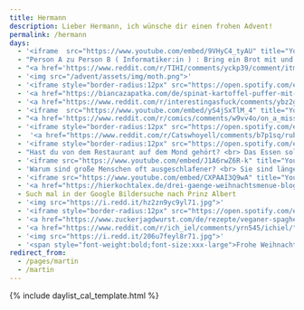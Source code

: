 ```yaml
---
title: Hermann
description: Lieber Hermann, ich wünsche dir einen frohen Advent!
permalink: /hermann
days:
  - '<iframe  src="https://www.youtube.com/embed/9VHyC4_tyAU" title="YouTube video player" frameborder="0" allow="accelerometer; clipboard-write; encrypted-media; gyroscope; picture-in-picture" allowfullscreen></iframe>'
  - "Person A zu Person B ( Informatiker:in ) : Bring ein Brot mit und wenn sie frische Eier haben bring sechs .... <br> Person B kommt zurück mit sechs Broten, denn sie hatten frische Eier."
  - "<a href='https://www.reddit.com/r/TIHI/comments/yckp39/comment/itmt0na/'>Klick! (Reddit Link)</a>"
  - '<img src="/advent/assets/img/moth.png">'
  - '<iframe style="border-radius:12px" src="https://open.spotify.com/embed/track/4JjPEOCqAsLBZ9VJYfhxlX?utm_source=generator" width="100%" height="380" frameBorder="0" allowfullscreen="" allow="autoplay; clipboard-write; encrypted-media; fullscreen; picture-in-picture" loading="lazy"></iframe>'
  - '<a href="https://biancazapatka.com/de/spinat-kartoffel-puffer-mit-kaese/">Noch keine Idee fürs Essen heute?</a>'
  - '<a href="https://www.reddit.com/r/interestingasfuck/comments/ybz2g7/this_briefcase_is_secretly_a_gun/itji2j3/">Klick! (Reddit Link)</a>'
  - '<iframe  src="https://www.youtube.com/embed/yS4jSxTlM_4" title="YouTube video player" frameborder="0" allow="accelerometer; clipboard-write; encrypted-media; gyroscope; picture-in-picture" allowfullscreen></iframe>'
  - "<a href='https://www.reddit.com/r/comics/comments/w9vv4o/on_a_mission_oc/'>Klick für Emotionen</a>"
  - '<iframe style="border-radius:12px" src="https://open.spotify.com/embed/track/0F1uwpAhOfcK0AHkQODdhM?utm_source=generator" width="100%" height="380" frameBorder="0" allowfullscreen="" allow="autoplay; clipboard-write; encrypted-media; fullscreen; picture-in-picture" loading="lazy"></iframe>'
  -  '<a href="https://www.reddit.com/r/Catswhoyell/comments/b7p1sq/rububububu/">Klick für Cutie</a>'
  - '<iframe style="border-radius:12px" src="https://open.spotify.com/embed/track/7v1XOSPvXC9Tir8xWAmHGw?utm_source=generator" width="100%" height="380" frameBorder="0" allowfullscreen="" allow="autoplay; clipboard-write; encrypted-media; fullscreen; picture-in-picture" loading="lazy"></iframe>'
  - "Hast du von dem Restaurant auf dem Mond gehört? <br> Das Essen soll richtig gut sein aber hat keine Atmosphäre."
  - '<iframe src="https://www.youtube.com/embed/J1A6rwZ6R-k" title="YouTube video player" frameborder="0" allow="accelerometer; autoplay; clipboard-write; encrypted-media; gyroscope; picture-in-picture" allowfullscreen></iframe>' 
  - 'Warum sind große Menschen oft ausgeschlafener? <br> Sie sind länger im Bett.'
  - '<iframe src="https://www.youtube.com/embed/CXPAAI3Q9wA" title="YouTube video player" frameborder="0" allow="accelerometer; autoplay; clipboard-write; encrypted-media; gyroscope; picture-in-picture" allowfullscreen></iframe>'
  - '<a href="https://hierkochtalex.de/drei-gaenge-weihnachtsmenue-blog-hierkochtalex">Falls du noch ein Weihnachtsmenü brauchst</a>'
  - Such mal in der Google Bildersuche nach Prinz Albert
  - '<img src="https://i.redd.it/hz2zn9yc9yl71.jpg">'
  - '<iframe style="border-radius:12px" src="https://open.spotify.com/embed/track/3vkQ5DAB1qQMYO4Mr9zJN6?utm_source=generator" width="100%" height="380" frameBorder="0" allowfullscreen="" allow="autoplay; clipboard-write; encrypted-media; fullscreen; picture-in-picture" loading="lazy"></iframe>'
  - '<a href="https://www.zuckerjagdwurst.com/de/rezepte/veganer-spaghettikuerbis-al-forno">Schonmal einen Spaghetti-Kürbis gegessen?</a>'
  - '<a href="https://www.reddit.com/r/ich_iel/comments/yrn545/ichiel/">Klick für Augenrollen</a>'
  - '<img src="https://i.redd.it/206u7feyl8r71.jpg">'
  - '<span style="font-weight:bold;font-size:xxx-large">Frohe Weihnachten! Ich hoffe du hattest bisschen Spaß mit dem Adventskalender!</span><br><img src="https://api.time.com/wp-content/uploads/2020/12/lord-of-the-rings-holiday-movies.jpg?quality=85&w=800">'
redirect_from:
  - /pages/martin 
  - /martin
---
```


{% include daylist_cal_template.html %}
